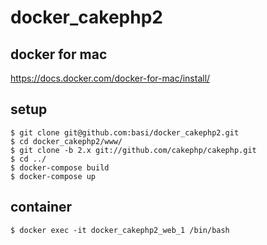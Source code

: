 # docker_cakephp2

## docker for mac
https://docs.docker.com/docker-for-mac/install/

## setup
```
$ git clone git@github.com:basi/docker_cakephp2.git
$ cd docker_cakephp2/www/
$ git clone -b 2.x git://github.com/cakephp/cakephp.git
$ cd ../
$ docker-compose build
$ docker-compose up
```

## container
```
$ docker exec -it docker_cakephp2_web_1 /bin/bash
```
